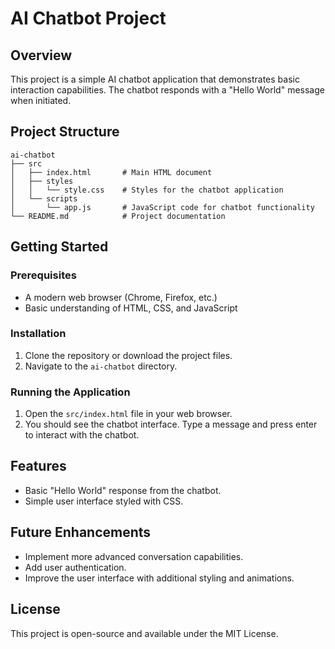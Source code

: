 # AI Chatbot Project

## Overview
This project is a simple AI chatbot application that demonstrates basic interaction capabilities. The chatbot responds with a "Hello World" message when initiated.

## Project Structure
```
ai-chatbot
├── src
│   ├── index.html       # Main HTML document
│   ├── styles
│   │   └── style.css    # Styles for the chatbot application
│   └── scripts
│       └── app.js       # JavaScript code for chatbot functionality
└── README.md            # Project documentation
```

## Getting Started

### Prerequisites
- A modern web browser (Chrome, Firefox, etc.)
- Basic understanding of HTML, CSS, and JavaScript

### Installation
1. Clone the repository or download the project files.
2. Navigate to the `ai-chatbot` directory.

### Running the Application
1. Open the `src/index.html` file in your web browser.
2. You should see the chatbot interface. Type a message and press enter to interact with the chatbot.

## Features
- Basic "Hello World" response from the chatbot.
- Simple user interface styled with CSS.

## Future Enhancements
- Implement more advanced conversation capabilities.
- Add user authentication.
- Improve the user interface with additional styling and animations.

## License
This project is open-source and available under the MIT License.
